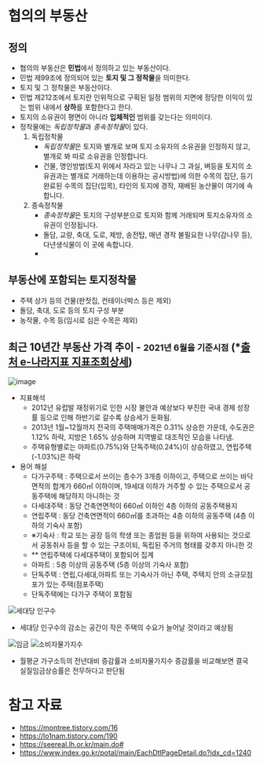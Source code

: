 # 협의의 부동산
## 정의
  - 협의의 부동산은 **민법**에서 정의하고 있는 부동산이다.
  - 민법 제99조에 정의되어 있는 **토지 및 그 정착물**을 의미한다.
  - 토지 및 그 정착물은 부동산이다.
  - 민법 제212조에서 토지란 인위적으로 구획된 일정 범위의 지면에 정당한 이익이 있는 범위 내에서 **상하**를 포함한다고 한다. 
  - 토지의 소유권이 평면이 아니라 **입체적인** 범위를 갖는다는 의미이다.
  - 정착물에는 *독립정착물*과 *종속정착물*이 있다.
      1. 독립정착물   
          - *독립정착물*은 토지와 별개로 보며 토지 소유자의 소유권을 인정하지 않고, 별개로 봐 따로 소유권을 인정합니다.      
          - 건물, 명인방법(토지 위에서 자라고 있는 나무나 그 과실, 벼등을 토지의 소유권과는 별개로 거래하는데 이용하는 공시방법)에 의한 수목의 집단, 등기완료된 수목의 집단(입목), 타인의 토지에 경작, 재배된 농산물이 여기에 속합니다.   
      2. 종속정착물     
          - *종속정착물*은 토지의 구성부분으로 토지와 함께 거래되며 토지소유자의 소유권이 인정됩니다.
          - 돌담, 교량, 축대, 도로, 제방, 송전탑, 매년 경작 불필요한 나무(감나무 등), 다년생식물이 이 곳에 속합니다.
          - 
## 부동산에 포함되는 토지정착물
  - 주택 상가 등의 건물(판잣집, 컨테이너박스 등은 제외)
  - 돌담, 축대, 도로 등의 토지 구성 부분
  - 농작물, 수목 등(임시로 심은 수목은 제외)

## 최근 10년간 부동산 가격 추이 - <small>2021년 6월을 기준시점</small> (*[출처 e-나라지표 지표조회상세](https://www.index.go.kr/potal/main/EachDtlPageDetail.do?idx_cd=1240))
  ![image](https://user-images.githubusercontent.com/44486924/182868504-329b5938-56dc-4e5b-9b74-b1e7dd3b7158.png)
  
  - 지표해석
    - 2012년 유럽발 재정위기로 인한 시장 불안과 예상보다 부진한 국내 경제 성장률 등으로 인해 하반기로 갈수록 상승세가 둔화됨.
    - 2013년 1월~12월까지 전국의 주택매매가격은 0.31% 상승한 가운데, 수도권은 1.12% 하락, 지방은 1.65% 상승하며 지역별로 대조적인 모습을 나타냄.
    - 주택유형별로는 아파트(0.75%)와 단독주택(0.24%)이 상승하였고, 연립주택(-1.03%)은 하락
  - 용어 해설
    - 다가구주택 : 주택으로서 쓰이는 층수가 3개층 이하이고, 주택으로 쓰이는 바닥면적의 합계가 660㎡ 이하이며, 19세대 이하가 거주할 수 있는 주택으로서 공동주택에 해당하지 아니하는 것
    - 다세대주택 : 동당 건축연면적이 660㎡ 이하인 4층 이하의 공동주택용지
    - 연립주택 : 동당 건축연면적이 660㎡를 초과하는 4층 이하의 공동주택 (4층 이하의 기숙사 포함) 
    - ※기숙사 : 학교 또는 공장 등의 학생 또는 종업원 등을 위하여 사용되는 것으로서 공동취사 등을 할 수 있는 구조이되, 독립된 주거의 형태를 갖추지 아니한 것 
    - ** 연립주택에 다세대주택이 포함되어 집계
    - 아파트 : 5층 이상의 공동주택 (5층 이상의 기숙사 포함)
    - 단독주택 : 연립,다세대,아파트 또는 기숙사가 아닌 주택, 주택지 안의 소규모점포가 있는 주택(점포주택)
    * 단독주택에는 다가구 주택이 포함됨

![세대당 인구수](https://user-images.githubusercontent.com/44486924/183233068-1f6f8f20-2e9b-4359-9701-e09a78cfa61a.jpeg)
- 세대당 인구수의 감소는 공간이 작은 주택의 수요가 늘어날 것이라고 예상됨

![임금](https://user-images.githubusercontent.com/44486924/183232995-9f1f76f3-7105-4d03-98fa-f922cc34bb6b.png)
![소비자물가지수](https://user-images.githubusercontent.com/44486924/183233199-ad1fe854-4d80-491d-aab9-b1d0c8f0527b.png)
- 월평균 가구소득의 전년대비 증감률과 소비자물가지수 증감률을 비교해보면 결국 실질임금상승률은 전무하다고 판단됨

# 참고 자료
- https://montree.tistory.com/16
- https://lo1nam.tistory.com/190
- https://seereal.lh.or.kr/main.do#
- https://www.index.go.kr/potal/main/EachDtlPageDetail.do?idx_cd=1240
